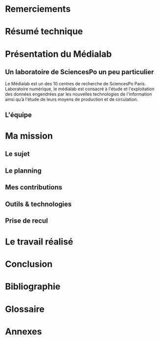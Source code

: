 # Remerciements

# Résumé technique

# Présentation du Médialab

## Un laboratoire de SciencesPo un peu particulier



Le Médialab est un des 10 centres de recherche de SciencesPo Paris. Laboratoire numérique, le médialab est consacré à l'étude et l'exploitation des données engendrées par les nouvelles technologies de l'information ainsi qu’à l'étude de leurs moyens de production et de circulation.

## L'équipe

# Ma mission

## Le sujet

## Le planning

## Mes contributions

## Outils & technologies

## Prise de recul



# Le travail réalisé



# Conclusion



# Bibliographie

# Glossaire

<div style="page-break-after: always;"></div>

# Annexes
